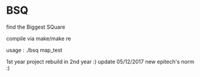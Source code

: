 # BSQ

find the Biggest SQuare

compile via make/make re

usage : ./bsq map_test


1st year project rebuild in 2nd year :)
update 05/12/2017 new epitech's norm :)
